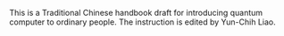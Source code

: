 This is a Traditional Chinese handbook draft for introducing quantum computer to ordinary people. The instruction is edited by Yun-Chih Liao.
